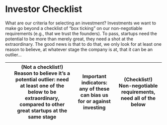 Investor Checklist
========

What are our criteria for selecting an investment? Investments we want to make go beyond a checklist of “box ticking” on our non-negotiable requirements (e.g., that we trust the founders). To pass, startups need the potential to be more than merely great, they need a shot at the extraordinary. The good news is that to do that, we only look for at least one reason to believe, at whatever stage the company is at, that it can be an outlier...

||(Not a checklist!)  Reason to believe it’s a potential outlier: need at least one of the below to be extraordinary, compared to other great startups at the same stage|Important indicators: any of these can bias us for or against investing|(Checklist!) Non-negotiable requirements, need all of the below|
|---|---|---|---|

